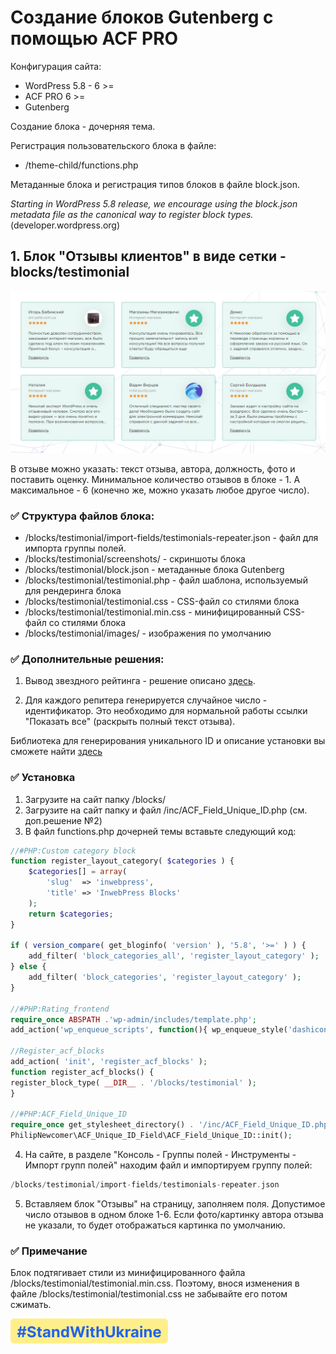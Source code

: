# Создание блоков Gutenberg с помощью ACF PRO

Конфигурация сайта:
- WordPress 5.8 - 6 >=
- ACF PRO 6 >=
- Gutenberg

Создание блока - дочерняя тема.

Регистрация пользовательского блока в файле:
- /theme-child/functions.php

Метаданные блока и регистрация типов блоков в файле block.json.

*Starting in WordPress 5.8 release, we encourage using the block.json metadata file as the canonical way to register block types.* (developer.wordpress.org)

## 1. Блок "Отзывы клиентов" в виде сетки - blocks/testimonial

![Скриншот](https://github.com/Dizer7/gutenberg-blocks-acf/blob/master/Screenshot_testimonials.jpg)

В отзыве можно указать: текст отзыва, автора, должность, фото и поставить оценку.
Минимальное количество отзывов в блоке - 1. А максимальное - 6 (конечно же, можно указать любое другое число).

### :white_check_mark: Структура файлов блока:

- /blocks/testimonial/import-fields/testimonials-repeater.json - файл для импорта группы полей.
- /blocks/testimonial/screenshots/ - скриншоты блока
- /blocks/testimonial/block.json - метаданные блока Gutenberg
- /blocks/testimonial/testimonial.php - файл шаблона, используемый для рендеринга блока
- /blocks/testimonial/testimonial.css - CSS-файл со стилями блока
- /blocks/testimonial/testimonial.min.css - минифицированный CSS-файл со стилями блока
- /blocks/testimonial/images/ - изображения по умолчанию

### :white_check_mark: Дополнительные решения:

1. Вывод звездного рейтинга - решение описано [здесь](https://github.com/Dizer7/wp_star_rating).

2. Для каждого репитера генерируется случайное число - идентификатор. Это необходимо для нормальной работы ссылки "Показать все" (раскрыть полный текст отзыва).

Библиотека для генерирования уникального ID и описание установки вы сможете найти [здесь](https://github.com/Dizer7/ACF-Unique-ID-Field)

### :white_check_mark: Установка

1. Загрузите на сайт папку /blocks/
2. Загрузите на сайт папку и файл /inc/ACF_Field_Unique_ID.php  (см. доп.решение №2)
3. В файл functions.php дочерней темы вставьте следующий код:

```php
//#PHP:Custom category block
function register_layout_category( $categories ) {	
	$categories[] = array(
		'slug'  => 'inwebpress',
		'title' => 'InwebPress Blocks'
	);
	return $categories;
}

if ( version_compare( get_bloginfo( 'version' ), '5.8', '>=' ) ) {
	add_filter( 'block_categories_all', 'register_layout_category' );
} else {
	add_filter( 'block_categories', 'register_layout_category' );
}

//#PHP:Rating_frontend
require_once ABSPATH .'wp-admin/includes/template.php';
add_action('wp_enqueue_scripts', function(){ wp_enqueue_style('dashicons'); });

//Register_acf_blocks
add_action( 'init', 'register_acf_blocks' );
function register_acf_blocks() {
register_block_type( __DIR__ . '/blocks/testimonial' );
}

//#PHP:ACF_Field_Unique_ID
require_once get_stylesheet_directory() . '/inc/ACF_Field_Unique_ID.php';
PhilipNewcomer\ACF_Unique_ID_Field\ACF_Field_Unique_ID::init();
```

4. На сайте, в разделе "Консоль - Группы полей - Инструменты - Импорт групп полей" находим файл и импортируем группу полей:

```php
/blocks/testimonial/import-fields/testimonials-repeater.json
```

5. Вставляем блок "Отзывы" на страницу, заполняем поля.
Допустимое число отзывов в одном блоке 1-6.
Если фото/картинку автора отзыва не указали, то будет отображаться картинка по умолчанию.

### :white_check_mark: Примечание

Блок подтягивает стили из минифицированного файла /blocks/testimonial/testimonial.min.css.
Поэтому, внося изменения в файле /blocks/testimonial/testimonial.css не забывайте его потом сжимать.

[![Stand With Ukraine](https://raw.githubusercontent.com/vshymanskyy/StandWithUkraine/main/badges/StandWithUkraine.svg)](https://sitex.me/standwithukraine)
